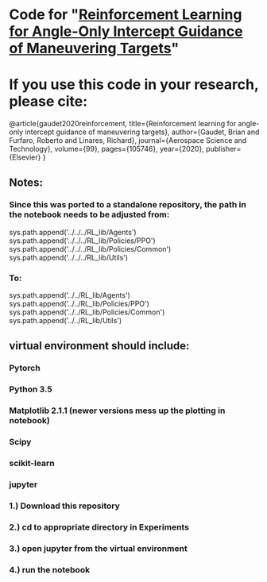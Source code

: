 # Code for  "[Reinforcement Learning for Angle-Only Intercept Guidance of Maneuvering Targets](https://arxiv.org/abs/1906.02113)"
# If you use this code in your research, please cite:

@article{gaudet2020reinforcement,
  title={Reinforcement learning for angle-only intercept guidance of maneuvering targets},
  author={Gaudet, Brian and Furfaro, Roberto and Linares, Richard},
  journal={Aerospace Science and Technology},
  volume={99},
  pages={105746},
  year={2020},
  publisher={Elsevier}
}


## Notes:
### Since this was ported to a standalone repository, the path in the notebook needs to be adjusted from:
sys.path.append('../../../RL_lib/Agents')   
sys.path.append('../../../RL_lib/Policies/PPO')   
sys.path.append('../../../RL_lib/Policies/Common')   
sys.path.append('../../../RL_lib/Utils')   

### To:
sys.path.append('../../RL_lib/Agents')   
sys.path.append('../../RL_lib/Policies/PPO')   
sys.path.append('../../RL_lib/Policies/Common')   
sys.path.append('../../RL_lib/Utils')   

## virtual environment should include:
### Pytorch 
### Python 3.5
### Matplotlib 2.1.1  (newer versions mess up the plotting in notebook)
### Scipy
### scikit-learn
### jupyter

### 1.) Download this repository
### 2.) cd to appropriate directory in Experiments
### 3.) open jupyter from the virtual environment
### 4.) run the notebook

